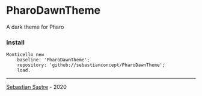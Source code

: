 # PharoDawnTheme
A dark theme for Pharo


### Install
```
Monticello new 
	baseline: 'PharoDawnTheme';
	repository: 'github://sebastianconcept/PharoDawnTheme';
	load.
```
___
[Sebastian Sastre](https://sebastiansastre.co) - 2020
